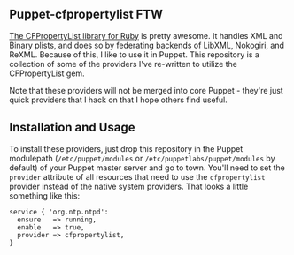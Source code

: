 ## Puppet-cfpropertylist FTW

[The CFPropertyList library for Ruby](https://github.com/ckruse/CFPropertyList/)
is pretty awesome. It handles XML and Binary plists, and does so by federating
backends of LibXML, Nokogiri, and ReXML. Because of this, I like to use it in
Puppet. This repository is a collection of some of the providers I've re-written
to utilize the CFPropertyList gem.

Note that these providers will not be merged into core Puppet - they're just
quick providers that I hack on that I hope others find useful.

## Installation and Usage

To install these providers, just drop this repository in the Puppet
modulepath (`/etc/puppet/modules` or `/etc/puppetlabs/puppet/modules` by
default) of your Puppet master server and go to town.  You'll need to set
the `provider` attribute of all resources that need to use the `cfpropertylist`
provider instead of the native system providers.  That looks a little something
like this:

```puppet
service { 'org.ntp.ntpd':
  ensure   => running,
  enable   => true,
  provider => cfpropertylist,
}
```
